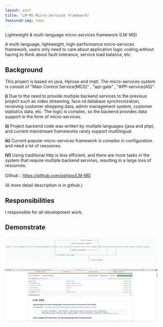 ```yaml
---
layout: post
title: "LM-MS Micro-Services Framework"
featured-img: lmms
---
```

Lightweight & multi-language micro-services framework (LM-MS) 

A multi-language, lightweight, high-performance micro-services framework, users only need to care about application logic coding,without having to think about fault-tolerance, service load balance, etc.

## Background 

This project is based on java, Hprose and mqtt. The micro-services system is consist of "Main Control Service(MCS)" , "api-gate" , "APP-service(AS)".

 **i)** Due to the need to provide multiple backend services to the previous project such as video streaming, face-id database synchronization, receiving customer shopping data, admin management system, customer statistics data, etc. The logic is complex, so the backend provides data support in the form of micro-services. 

 **ii)** Project backend code was written by multiple languages (java and php), and current mainstream frameworks rarely support multilingual. 

 **iii)** Current popular micro-services framework is complex in configuration and need a lot of resources. 
 
 **iV)** Using traditional http is less efficient, and there are more tasks in the system that require multiple backend services, resulting in a large loss of resources. 

Github：<https://github.com/ashjpo/LM-MS>

(A more detail description is in github.)

## Responsibilities

I responsible for all development work.


## Demonstrate

![](/images/ms/p2.png)

![](/images/ms/p1.jpg)





